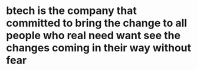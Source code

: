 # btech is the company that committed to bring the change to all people who real need want see the changes coming in their way without fear
